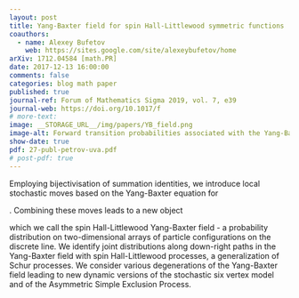 ```yaml
---
layout: post
title: Yang-Baxter field for spin Hall-Littlewood symmetric functions
coauthors: 
  - name: Alexey Bufetov
    web: https://sites.google.com/site/alexeybufetov/home
arXiv: 1712.04584 [math.PR]
date: 2017-12-13 16:00:00
comments: false
categories: blog math paper
published: true
journal-ref: Forum of Mathematics Sigma 2019, vol. 7, e39
journal-web: https://doi.org/10.1017/f
# more-text:
image: __STORAGE_URL__/img/papers/YB_field.png
image-alt: Forward transition probabilities associated with the Yang-Baxter field
show-date: true
pdf: 27-publ-petrov-uva.pdf
# post-pdf: true
---
```


Employing bijectivisation of summation identities, we introduce local
stochastic moves based on the Yang-Baxter equation for
<script type="math/tex">U_q(\widehat{\mathfrak{sl}_2})</script>. Combining these moves leads to a new object
which we call the spin Hall-Littlewood Yang-Baxter field - a probability
distribution on two-dimensional arrays of particle configurations on the
discrete line. We identify joint distributions along down-right paths in the
Yang-Baxter field with spin Hall-Littlewood processes, a generalization of
Schur processes. We consider various degenerations of the Yang-Baxter field
leading to new dynamic versions of the stochastic six vertex model and of the
Asymmetric Simple Exclusion Process.
